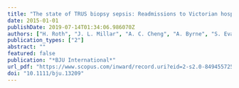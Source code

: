 ```yaml
---
title: "The state of TRUS biopsy sepsis: Readmissions to Victorian hospitals with TRUS biopsy-related infection over 5 years"
date: 2015-01-01
publishDate: 2019-07-14T01:34:06.986070Z
authors: ["H. Roth", "J. L. Millar", "A. C. Cheng", "A. Byrne", "S. Evans", "J. Grummet"]
publication_types: ["2"]
abstract: ""
featured: false
publication: "*BJU International*"
url_pdf: "https://www.scopus.com/inward/record.uri?eid=2-s2.0-84945572507&doi=10.1111%2fbju.13209&partnerID=40&md5=ec6a83d1568c7d0e5c564037e6f25782 http://onlinelibrary.wiley.com/store/10.1111/bju.13209/asset/bju13209.pdf?v=1&t=iwh7zkco&s=8cd7525a077a7b3a1f14dba328f56439250c1ccd"
doi: "10.1111/bju.13209"
---
```


